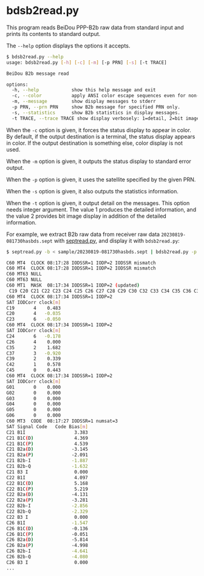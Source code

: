 # bdsb2read.py

This program reads BeiDou PPP-B2b raw data from standard input and prints its contents to standard output.

The ``--help`` option displays the options it accepts.

```bash
$ bdsb2read.py --help
usage: bdsb2read.py [-h] [-c] [-m] [-p PRN] [-s] [-t TRACE]

BeiDou B2b message read

options:
  -h, --help            show this help message and exit
  -c, --color           apply ANSI color escape sequences even for non-terminal.
  -m, --message         show display messages to stderr
  -p PRN, --prn PRN     show B2b message for specified PRN only.
  -s, --statistics      show B2b statistics in display messages.
  -t TRACE, --trace TRACE show display verbosely: 1=detail, 2=bit image.
```

When the ``-c`` option is given, it forces the status display to appear in color. By default, if the output destination is a terminal, the status display appears in color. If the output destination is something else, color display is not used.

When the ``-m`` option is given, it outputs the status display to standard error output.

When the `-p` option is given, it uses the satellite specified by the given PRN.

When the ``-s`` option is given, it also outputs the statistics information.

When the ``-t`` option is given, it output detail on the messages. This option needs integer argument. The value 1 produces the detailed information, and the value 2 provides bit image display in addition of the detailed information.

For example, we extract B2b raw data from receiver raw data ``20230819-081730hasbds.sept`` with [septread.py](septread.md), and display it with ``bdsb2read.py``:

```bash
$ septread.py -b < sample/20230819-081730hasbds.sept | bdsb2read.py -p 60 -t 1

C60 MT4  CLOCK 08:17:28 IODSSR=1 IODP=2 IODSSR mismatch
C60 MT4  CLOCK 08:17:28 IODSSR=1 IODP=2 IODSSR mismatch
C60 MT63 NULL
C60 MT63 NULL
C60 MT1  MASK  08:17:34 IODSSR=1 IODP=2 (updated)
 C19 C20 C21 C22 C23 C24 C25 C26 C27 C28 C29 C30 C32 C33 C34 C35 C36 C37 C38 C39 C40 C41 C42 C43 C44 C45 C46 G01 G02 G03 G04 G05 G06 G07 G08 G09 G10 G11 G12 G13 G14 G15 G16 G17 G18 G19 G20 G21 G22 G23 G24 G25 G26 G27 G28 G29 G30 G31 G32
C60 MT4  CLOCK 08:17:34 IODSSR=1 IODP=2
SAT IODCorr clock[m]
C19       4    0.483
C20       4   -0.035
C23       6   -0.050
C60 MT4  CLOCK 08:17:34 IODSSR=1 IODP=2
SAT IODCorr clock[m]
C24       6   -0.178
C26       4    0.000
C35       2    1.682
C37       3   -0.920
C39       2    0.339
C42       1    0.578
C45       0    0.443
C60 MT4  CLOCK 08:17:34 IODSSR=1 IODP=2
SAT IODCorr clock[m]
G01       0    0.000
G02       0    0.000
G03       0    0.000
G04       0    0.000
G05       0    0.000
G06       0    0.000
C60 MT3  CODE  08:17:27 IODSSR=1 numsat=3
SAT Signal Code   Code Bias[m]
C21 B1I                  3.383
C21 B1C(D)               4.369
C21 B1C(P)               4.539
C21 B2a(D)              -3.145
C21 B2a(P)              -2.091
C21 B2b-I               -1.887
C21 B2b-Q               -1.632
C21 B3 I                 0.000
C22 B1I                  4.097
C22 B1C(D)               5.168
C22 B1C(P)               5.219
C22 B2a(D)              -4.131
C22 B2a(P)              -3.281
C22 B2b-I               -2.856
C22 B2b-Q               -2.329
C22 B3 I                 0.000
C26 B1I                 -1.547
C26 B1C(D)              -0.136
C26 B1C(P)              -0.051
C26 B2a(D)              -5.814
C26 B2a(P)              -4.998
C26 B2b-I               -4.641
C26 B2b-Q               -4.080
C26 B3 I                 0.000
...
```
